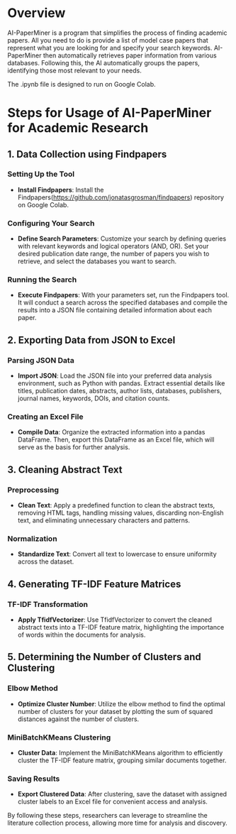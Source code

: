 
# Overview

AI-PaperMiner is a program that simplifies the process of finding academic papers. All you need to do is provide a list of model case papers that represent what you are looking for and specify your search keywords. AI-PaperMiner then automatically retrieves paper information from various databases. Following this, the AI automatically groups the papers, identifying those most relevant to your needs.

The .ipynb file is designed to run on Google Colab.

# Steps for Usage of AI-PaperMiner for Academic Research

## 1. Data Collection using Findpapers

### Setting Up the Tool
- **Install Findpapers**: Install the Findpapers(https://github.com/jonatasgrosman/findpapers) repository on Google Colab.

### Configuring Your Search
- **Define Search Parameters**: Customize your search by defining queries with relevant keywords and logical operators (AND, OR). Set your desired publication date range, the number of papers you wish to retrieve, and select the databases you want to search.

### Running the Search
- **Execute Findpapers**: With your parameters set, run the Findpapers tool. It will conduct a search across the specified databases and compile the results into a JSON file containing detailed information about each paper.

## 2. Exporting Data from JSON to Excel

### Parsing JSON Data
- **Import JSON**: Load the JSON file into your preferred data analysis environment, such as Python with pandas. Extract essential details like titles, publication dates, abstracts, author lists, databases, publishers, journal names, keywords, DOIs, and citation counts.

### Creating an Excel File
- **Compile Data**: Organize the extracted information into a pandas DataFrame. Then, export this DataFrame as an Excel file, which will serve as the basis for further analysis.

## 3. Cleaning Abstract Text

### Preprocessing
- **Clean Text**: Apply a predefined function to clean the abstract texts, removing HTML tags, handling missing values, discarding non-English text, and eliminating unnecessary characters and patterns.

### Normalization
- **Standardize Text**: Convert all text to lowercase to ensure uniformity across the dataset.

## 4. Generating TF-IDF Feature Matrices

### TF-IDF Transformation
- **Apply TfidfVectorizer**: Use TfidfVectorizer to convert the cleaned abstract texts into a TF-IDF feature matrix, highlighting the importance of words within the documents for analysis.

## 5. Determining the Number of Clusters and Clustering

### Elbow Method
- **Optimize Cluster Number**: Utilize the elbow method to find the optimal number of clusters for your dataset by plotting the sum of squared distances against the number of clusters.

### MiniBatchKMeans Clustering
- **Cluster Data**: Implement the MiniBatchKMeans algorithm to efficiently cluster the TF-IDF feature matrix, grouping similar documents together.

### Saving Results
- **Export Clustered Data**: After clustering, save the dataset with assigned cluster labels to an Excel file for convenient access and analysis.

By following these steps, researchers can leverage to streamline the literature collection process, allowing more time for analysis and discovery.
